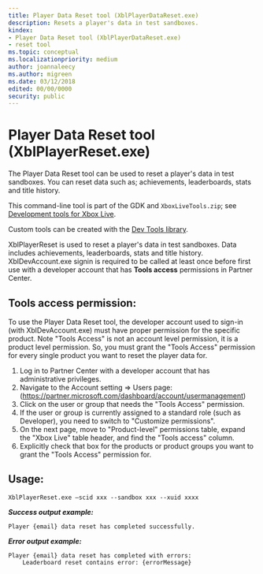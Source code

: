 ```yaml
---
title: Player Data Reset tool (XblPlayerDataReset.exe)
description: Resets a player's data in test sandboxes.
kindex:
- Player Data Reset tool (XblPlayerDataReset.exe)
- reset tool
ms.topic: conceptual
ms.localizationpriority: medium
author: joannaleecy
ms.author: migreen
ms.date: 03/12/2018
edited: 00/00/0000
security: public
---
```


# Player Data Reset tool (XblPlayerReset.exe)


The Player Data Reset tool can be used to reset a player's data in test sandboxes.
You can reset data such as; achievements, leaderboards, stats and title history.

This command-line tool is part of the GDK and `XboxLiveTools.zip`; see [Development tools for Xbox Live](live-tools.md).

Custom tools can be created with the [Dev Tools library](https://www.nuget.org/packages/Microsoft.Xbox.Services.DevTools).

XblPlayerReset is used to reset a player's data in test sandboxes.
Data includes achievements, leaderboards, stats and title history.
XblDevAccount.exe signin is required to be called at least once before first use with a developer account that has **Tools access** permissions in Partner Center.

## Tools access permission:
To use the Player Data Reset tool, the developer account used to sign-in (with XblDevAccount.exe) must have proper permission for the specific product.  Note "Tools Access" is not an account level permission, it is a product level permission.  So, you must grant the "Tools Access" permission for every single product you want to reset the player data for.

1. Log in to Partner Center with a developer account that has administrative privileges.
1. Navigate to the Account setting => Users page:  (https://partner.microsoft.com/dashboard/account/usermanagement)
1. Click on the user or group that needs the "Tools Access" permission.
1. If the user or group is currently assigned to a standard role (such as Developer), you need to switch to "Customize permissions".
1. On the next page, move to "Product-level" permissions table, expand the "Xbox Live" table header, and find the "Tools access" column.
1. Explicitly check that box for the products or product groups you want to grant the "Tools Access" permission for.


## Usage:

```
XblPlayerReset.exe –scid xxx --sandbox xxx --xuid xxxx
```


***Success output example:***

```
Player {email} data reset has completed successfully.
```


***Error output example:***

```
Player {email} data reset has completed with errors:
    Leaderboard reset contains error: {errorMessage}
```